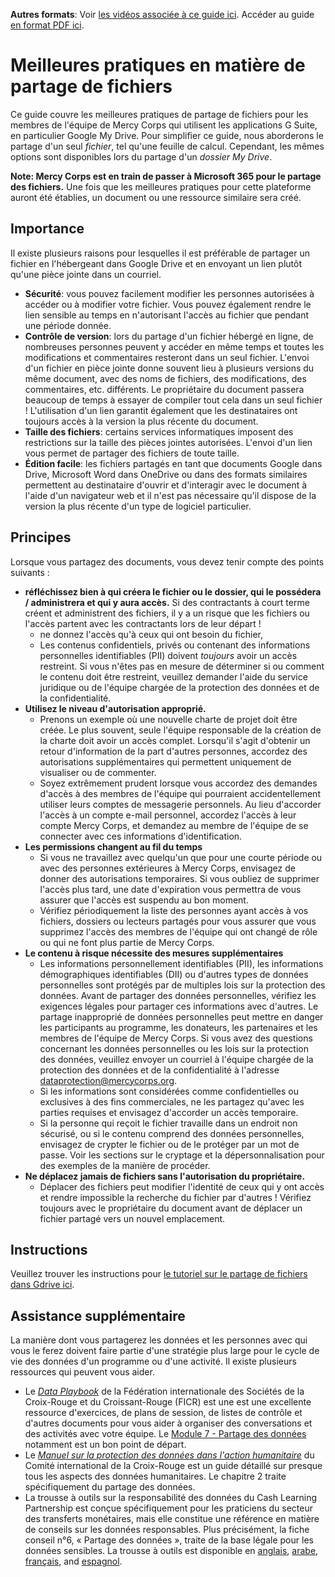**Autres formats**: Voir [les vidéos associée à ce guide ici](https://youtu.be/GQh1ziSbUT0). Accéder au guide [en format PDF ici](http://dldocs.mercycorps.org/DPPFileSharingGuideFR.pdf).

# Meilleures pratiques en matière de partage de fichiers
Ce guide couvre les meilleures pratiques de partage de fichiers pour les membres de l'équipe de Mercy Corps qui utilisent les applications G Suite, en particulier Google My Drive. Pour simplifier ce guide, nous aborderons le partage d'un seul *fichier*, tel qu'une feuille de calcul. Cependant, les mêmes options sont disponibles lors du partage d'un *dossier My Drive*.

**Note: Mercy Corps est en train de passer à Microsoft 365 pour le partage des fichiers.** Une fois que les meilleures pratiques pour cette plateforme auront été établies, un document ou une ressource similaire sera créé.

## Importance
Il existe plusieurs raisons pour lesquelles il est préférable de partager un fichier en l'hébergeant dans Google Drive et en envoyant un lien plutôt qu'une pièce jointe dans un courriel.
- **Sécurité**: vous pouvez facilement modifier les personnes autorisées à accéder ou à modifier votre fichier. Vous pouvez également rendre le lien sensible au temps en n'autorisant l'accès au fichier que pendant une période donnée.
- **Contrôle de version**: lors du partage d'un fichier hébergé en ligne, de nombreuses personnes peuvent y accéder en même temps et toutes les modifications et commentaires resteront dans un seul fichier. L'envoi d'un fichier en pièce jointe donne souvent lieu à plusieurs versions du même document, avec des noms de fichiers, des modifications, des commentaires, etc. différents. Le propriétaire du document passera beaucoup de temps à essayer de compiler tout cela dans un seul fichier ! L'utilisation d'un lien garantit également que les destinataires ont toujours accès à la version la plus récente du document.
- **Taille des fichiers**: certains services informatiques imposent des restrictions sur la taille des pièces jointes autorisées. L'envoi d'un lien vous permet de partager des fichiers de toute taille.
- **Édition facile**: les fichiers partagés en tant que documents Google dans Drive, Microsoft Word dans OneDrive ou dans des formats similaires permettent au destinataire d'ouvrir et d'interagir avec le document à l'aide d'un navigateur web et il n'est pas nécessaire qu'il dispose de la version la plus récente d'un type de logiciel particulier.

## Principes
Lorsque vous partagez des documents, vous devez tenir compte des points suivants :
- **réfléchissez bien à qui créera le fichier ou le dossier, qui le possédera / administrera et qui y aura accès.** Si des contractants à court terme créent et administrent des fichiers, il y a un risque que les fichiers ou l'accès partent avec les contractants lors de leur départ !
  - ne donnez l'accès qu'à ceux qui ont besoin du fichier,
  - Les contenus confidentiels, privés ou contenant des informations personnelles identifiables (PII) doivent *toujours* avoir un accès restreint. Si vous n'êtes pas en mesure de déterminer si ou comment le contenu doit être restreint, veuillez demander l'aide du service juridique ou de l'équipe chargée de la protection des données et de la confidentialité.
- **Utilisez le niveau d'autorisation approprié.**
  - Prenons un exemple où une nouvelle charte de projet doit être créée. Le plus souvent, seule l'équipe responsable de la création de la charte doit avoir un accès complet. Lorsqu'il s'agit d'obtenir un retour d'information de la part d'autres personnes, accordez des autorisations supplémentaires qui permettent uniquement de visualiser ou de commenter.
  - Soyez extrêmement prudent lorsque vous accordez des demandes d'accès à des membres de l'équipe qui pourraient accidentellement utiliser leurs comptes de messagerie personnels. Au lieu d'accorder l'accès à un compte e-mail personnel, accordez l'accès à leur compte Mercy Corps, et demandez au membre de l'équipe de se connecter avec ces informations d'identification.
- **Les permissions changent au fil du temps**
  - Si vous ne travaillez avec quelqu'un que pour une courte période ou avec des personnes extérieures à Mercy Corps, envisagez de donner des autorisations temporaires. Si vous oubliez de supprimer l'accès plus tard, une date d'expiration vous permettra de vous assurer que l'accès est suspendu au bon moment.
  - Vérifiez périodiquement la liste des personnes ayant accès à vos fichiers, dossiers ou lecteurs partagés pour vous assurer que vous supprimez l'accès des membres de l'équipe qui ont changé de rôle ou qui ne font plus partie de Mercy Corps.
- **Le contenu à risque nécessite des mesures supplémentaires**
  - Les informations personnellement identifiables (PII), les informations démographiques identifiables (DII) ou d'autres types de données personnelles sont protégés par de multiples lois sur la protection des données. Avant de partager des données personnelles, vérifiez les exigences légales pour partager ces informations avec d'autres. Le partage inapproprié de données personnelles peut mettre en danger les participants au programme, les donateurs, les partenaires et les membres de l'équipe de Mercy Corps. Si vous avez des questions concernant les données personnelles ou les lois sur la protection des données, veuillez envoyer un courriel à l'équipe chargée de la protection des données et de la confidentialité à l'adresse dataprotection@mercycorps.org.
  - Si les informations sont considérées comme confidentielles ou exclusives à des fins commerciales, ne les partagez qu'avec les parties requises et envisagez d'accorder un accès temporaire.
  - Si la personne qui reçoit le fichier travaille dans un endroit non sécurisé, ou si le contenu comprend des données personnelles, envisagez de crypter le fichier ou de le protéger par un mot de passe. Voir les sections sur le cryptage et la dépersonnalisation pour des exemples de la manière de procéder.
- **Ne déplacez jamais de fichiers sans l'autorisation du propriétaire.**
  - Déplacer des fichiers peut modifier l'identité de ceux qui y ont accès et rendre impossible la recherche du fichier par d'autres ! Vérifiez toujours avec le propriétaire du document avant de déplacer un fichier partagé vers un nouvel emplacement.

## Instructions
Veuillez trouver les instructions pour [le tutoriel sur le partage de fichiers dans Gdrive ici](Instructions-GDrive.md).  

## Assistance supplémentaire
La manière dont vous partagerez les données et les personnes avec qui vous le ferez doivent faire partie d'une stratégie plus large pour le cycle de vie des données d'un programme ou d'une activité. Il existe plusieurs ressources qui peuvent vous aider.
- Le [*Data Playbook*](https://preparecenter.org/toolkit/data-playbook-toolkit/) de la Fédération internationale des Sociétés de la Croix-Rouge et du Croissant-Rouge (FICR) est une est une excellente ressource d'exercices, de plans de session, de listes de contrôle et d'autres documents pour vous aider à organiser des conversations et des activités avec votre équipe. Le [Module 7 - Partage des données](https://preparecenter.org/data-sharing-data-playbook-beta/) notamment est un bon point de départ.
- Le [*Manuel sur la protection des données dans l'action humanitaire*](https://www.icrc.org/en/data-protection-humanitarian-action-handbook) du Comité international de la Croix-Rouge est un guide détaillé sur presque tous les aspects des données humanitaires. Le chapitre 2 traite spécifiquement du partage des données.
- La trousse à outils sur la responsabilité des données du Cash Learning Partnership est conçue spécifiquement pour les praticiens du secteur des transferts monétaires, mais elle constitue une référence en matière de conseils sur les données responsables. Plus précisément, la fiche conseil n°6, « Partage des données », traite de la base légale pour les données sensibles. La trousse à outils est disponible en [anglais](https://www.calpnetwork.org/wp-content/uploads/2021/03/Data-Responsibility-Toolkit_A-guide-for-Cash-and-Voucher-Practitioners.pdf), [arabe](https://www.calpnetwork.org/ar/publication/data-responsibility-toolkit-a-guide-for-cva-practitioners/), [français](https://www.calpnetwork.org/fr/publication/data-responsibility-toolkit-a-guide-for-cva-practitioners/), and [espagnol](https://www.calpnetwork.org/es/publication/data-responsibility-toolkit-a-guide-for-cva-practitioners/).
